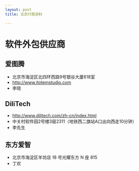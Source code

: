 ```yaml
---
layout: post
title: 北京行程资料  

---
```

# 软件外包供应商  
  
## 爱图腾        
  
- 北京市海淀区北四环西路9号银谷大厦618室
- http://www.itotemstudio.com  
- 李晓

  
## DiliTech
  
- http://www.dilitech.com/zh-cn/index.html
- 中关村软件园2号楼3层2311（地铁西二旗站A口出向西走10分钟）  
- 李先生

## 东方爱智  
  
- 北京市海淀区羊坊店 18 号光耀东方 N 座 815
- 丁欢  
  
